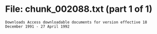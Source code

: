 ﻿# File: chunk_002088.txt (part 1 of 1)
```
Downloads Access downloadable documents for version effective 18 December 1991 - 27 April 1992
```

